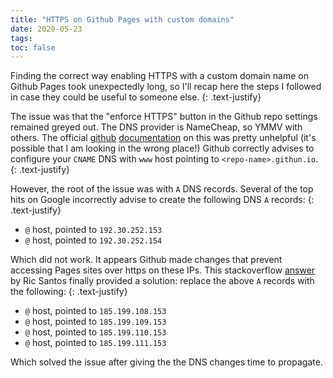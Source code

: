 ```yaml
---
title: "HTTPS on Github Pages with custom domains"
date: 2020-05-23
tags:
toc: false
---
```


Finding the correct way enabling HTTPS with a custom domain name on Github Pages took unexpectedly long, so I'll recap here the steps I followed in case they could be useful to someone else.
{: .text-justify}

The issue was that the "enforce HTTPS" button in the Github repo settings remained greyed out. The 
DNS provider is NameCheap, so YMMV with others. The official 
[github](https://help.github.com/en/github/working-with-github-pages/troubleshooting-custom-domains-and-github-pages#https-errors) 
[documentation](https://help.github.com/en/github/working-with-github-pages/securing-your-github-pages-site-with-https) 
on this was pretty unhelpful (it's possible that I am looking in the wrong place!)
Github correctly advises to configure your `CNAME` DNS with `www` host pointing to 
`<repo-name>.githun.io`. 
{: .text-justify}

However, the root of the issue was with `A` DNS records. Several of the top hits on Google incorrectly advise to create the following DNS `A` records:
{: .text-justify}

- `@` host, pointed to `192.30.252.153` 
- `@` host, pointed to `192.30.252.154`

Which did not work. It appears Github made changes that prevent accessing Pages sites over https 
on these IPs. This stackoverflow [answer](https://stackoverflow.com/a/9123911) by Ric Santos 
finally provided a solution: replace the above `A` records with the following:
{: .text-justify}

- `@` host, pointed to `185.199.108.153`
- `@` host, pointed to `185.199.109.153`
- `@` host, pointed to `185.199.110.153`
- `@` host, pointed to `185.199.111.153`

Which solved the issue after giving the the DNS changes time to propagate.

